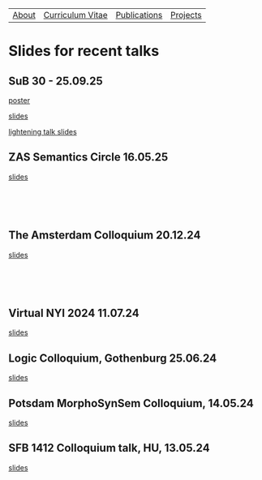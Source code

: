 <table>
  <tbody>
    <tr>
      <td><a href="index">About</a></td>
      <td><a href="cv">Curriculum Vitae</a></td>
      <td><a href="papers">Publications</a></td>
      <td><a href="projects">Projects</a></td>
    </tr>
    </tbody>
</table>


# Slides for recent talks

## SuB 30 - 25.09.25

<p><a href="sub_poster.pdf" data-type="page" data-id="29">poster</a></p>
<p><a href="sub30-slides.pdf" data-type="page" data-id="29">slides</a></p>
<p><a href="sub30-lightening.pdf" data-type="page" data-id="29">lightening talk slides</a></p>

## ZAS Semantics Circle 16.05.25

<p><a href="zas0525.pdf" data-type="page" data-id="29">slides</a></p>

<br><br><br>


## The Amsterdam Colloquium 20.12.24

<p><a href="ac2024_slides.pdf" data-type="page" data-id="29">slides</a></p>

<br><br><br>
  
## Virtual NYI 2024 11.07.24

<p><a href="v-nyi.pdf" data-type="page" data-id="29">slides</a></p>


## Logic Colloquium, Gothenburg 25.06.24

<p><a href="lc2024.pdf" data-type="page" data-id="29">slides</a></p>


## Potsdam MorphoSynSem Colloquium, 14.05.24

<p><a href="potsdam_seminar.pdf" data-type="page" data-id="29">slides</a></p>


## SFB 1412 Colloquium talk, HU, 13.05.24

<p><a href="hu_sfb_colloq.pdf" data-type="page" data-id="29">slides</a></p>
